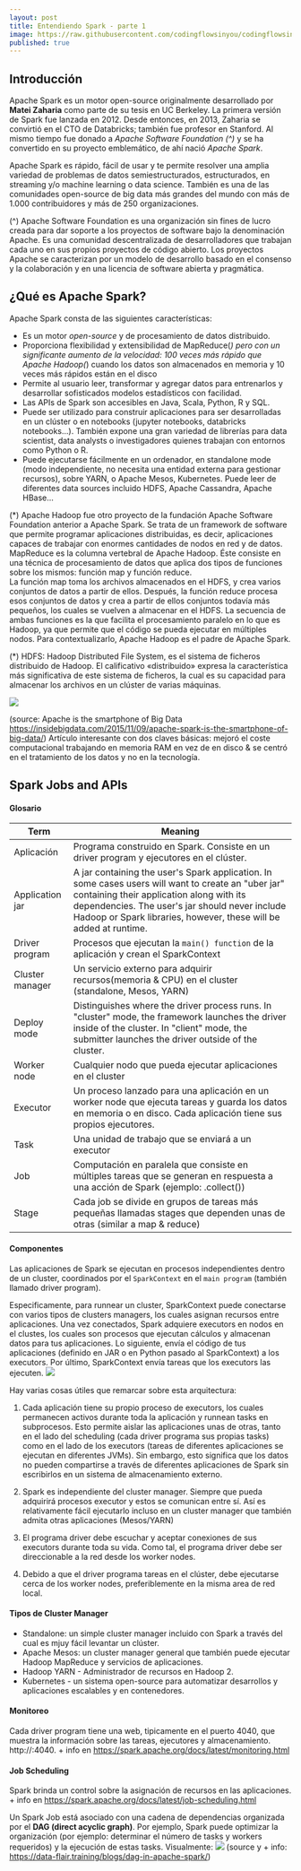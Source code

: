 ```yaml
---
layout: post
title: Entendiendo Spark - parte 1
image: https://raw.githubusercontent.com/codingflowsinyou/codingflowsinyou.github.io/master/assets/img/posts/2021-08-07-Entendiendo-Spark-parte-1/ecosistema_spark.PNG
published: true
---
```


## Introducción

Apache Spark es un motor open-source originalmente desarrollado por **Matei Zaharia** como parte de su tesis en UC Berkeley. La primera versión de Spark fue lanzada en 2012. Desde entonces, en 2013, Zaharia se convirtió en el CTO de Databricks; también fue profesor en Stanford. Al mismo tiempo fue donado a *Apache Software Foundation (^)* y se ha convertido en su proyecto emblemático, de ahí nació *Apache Spark*.

Apache Spark es rápido, fácil de usar y te permite resolver una amplia variedad de problemas de datos semiestructurados, estructurados, en streaming y/o machine learning o data science. También es una de las comunidades open-source de big data más grandes del mundo con más de 1.000 contribuidores y más de 250 organizaciones.

(^) Apache Software Foundation es una organización sin fines de lucro creada para dar soporte a los proyectos de software bajo la denominación Apache. Es una comunidad descentralizada de desarrolladores que trabajan cada uno en sus propios proyectos de código abierto. Los proyectos Apache se caracterizan por un modelo de desarrollo basado en el consenso y la colaboración y en una licencia de software abierta y pragmática.


## ¿Qué es Apache Spark?
Apache Spark consta de las siguientes características:
* Es un motor *open-source* y de procesamiento de datos distribuido.
* Proporciona flexibilidad y extensibilidad de MapReduce(*) pero con un significante aumento de la velocidad: 100 veces más rápido que Apache Hadoop(*) cuando los datos son almacenados en memoria y 10 veces más rápidos están en el disco
* Permite al usuario leer, transformar y agregar datos para entrenarlos y desarrollar sofisticados modelos estadísticos con facilidad. 
* Las APIs de Spark son accesibles en Java, Scala, Python, R y SQL.
* Puede ser utilizado para construir aplicaciones para ser desarrolladas en un clúster o en notebooks (jupyter notebooks, databricks notebooks...). También expone una gran variedad de librerías para data scientist, data analysts o investigadores quienes trabajan con entornos como Python o R.
* Puede ejecutarse fácilmente en un ordenador, en standalone mode (modo independiente, no necesita una entidad externa para gestionar recursos), sobre YARN, o Apache Mesos, Kubernetes. Puede leer de diferentes data sources incluido HDFS, Apache Cassandra, Apache HBase... 

(*) Apache Hadoop fue otro proyecto de la fundación Apache Software Foundation anterior a Apache Spark. Se trata de un framework de software que permite programar aplicaciones distribuidas, es decir, aplicaciones capaces de trabajar con enormes cantidades de nodos en red y de datos. MapReduce es la columna vertebral de Apache Hadoop. Éste consiste en una técnica de procesamiento de datos que aplica dos tipos de funciones sobre los mismos: función map y función reduce.  
La función map toma los archivos almacenados en el HDFS, y crea varios conjuntos de datos a partir de ellos. Después, la función reduce procesa esos conjuntos de datos y crea a partir de ellos conjuntos todavía más pequeños, los cuales se vuelven a almacenar en el HDFS. La secuencia de ambas funciones es la que facilita el procesamiento paralelo en lo que es Hadoop, ya que permite que el código se pueda ejecutar en múltiples nodos. Para contextualizarlo, Apache Hadoop es el padre de Apache Spark.

(*) HDFS: Hadoop Distributed File System, es el sistema de ficheros distribuido de Hadoop. El calificativo «distribuido» expresa la característica más significativa de este sistema de ficheros, la cual es su capacidad para almacenar los archivos en un clúster de varias máquinas.

<img src="https://raw.githubusercontent.com/codingflowsinyou/codingflowsinyou.github.io/master/assets/img/posts/2021-08-07-Entendiendo-Spark-parte-1/ecosistema_spark.PNG">

(source: Apache is the smartphone of Big Data https://insidebigdata.com/2015/11/09/apache-spark-is-the-smartphone-of-big-data/) 
Artículo interesante con dos claves básicas: mejoró el coste computacional trabajando en memoria RAM en vez de en disco & se centró en el tratamiento de los datos y no en la tecnología.

## Spark Jobs and APIs

#### Glosario
| Term            | Meaning |  
|-----------------|----------|
| Aplicación     | Programa construido en Spark. Consiste en un driver program y ejecutores en el clúster.|
| Application jar | A jar containing the user's Spark application. In some cases users will want to create an "uber jar" containing their application along with its dependencies. The user's jar should never include Hadoop or Spark libraries, however, these will be added at runtime.|
| Driver program  | Procesos que ejecutan la `main() function` de la aplicación y crean el SparkContext|
| Cluster manager | Un servicio externo para adquirir recursos(memoria & CPU) en el cluster (standalone, Mesos, YARN) |
| Deploy mode     | Distinguishes where the driver process runs. In "cluster" mode, the framework launches the driver inside of the cluster. In "client" mode, the submitter launches the driver outside of the cluster.|
| Worker node     | Cualquier nodo que pueda ejecutar aplicaciones en el cluster |
| Executor        | Un proceso lanzado para una aplicación en un worker node que ejecuta tareas y guarda los datos en memoria o en disco. Cada aplicación tiene sus propios ejecutores.|
| Task            | Una unidad de trabajo que se enviará a un executor |
| Job             | Computación en paralela que consiste en múltiples tareas que se generan en respuesta a una acción de Spark (ejemplo: .collect())|
| Stage           | Cada job se divide en grupos de tareas más pequeñas llamadas stages que dependen unas de otras (similar a map & reduce)|

#### Componentes
Las aplicaciones de Spark se ejecutan en procesos independientes dentro de un cluster, coordinados por el `SparkContext` en el `main program` (también llamado driver program).

Especificamente, para runnear un cluster, SparkContext puede conectarse con varios tipos de clusters managers, los cuales asignan recursos entre aplicaciones. Una vez conectados, Spark adquiere executors en nodos en el clustes, los cuales son procesos que ejecutan cálculos y almacenan datos para tus aplicaciones. Lo siguiente, envía el código de tus aplicaciones (definido en JAR o en Python pasado al SparkContext) a los executors. Por último, SparkContext envía tareas que los executors las ejecuten.
<img src="https://raw.githubusercontent.com/codingflowsinyou/codingflowsinyou.github.io/master/assets/img/posts/2021-08-07-Entendiendo-Spark-parte-1/cluster_spark.png">

Hay varias cosas útiles que remarcar sobre esta arquitectura:
1. Cada aplicación tiene su propio proceso de executors, los cuales permanecen activos durante toda la aplicación y runnean tasks en subprocesos. Esto permite aislar las aplicaciones unas de otras, tanto en el lado del scheduling (cada driver programa sus propias tasks) como en el lado de los executors (tareas de diferentes aplicaciones se ejecutan en diferentes JVMs). Sin embargo, esto significa que los datos no pueden compartirse a través de diferentes aplicaciones de Spark sin escribirlos en un sistema de almacenamiento externo.

2. Spark es independiente del cluster manager. Siempre que pueda adquirirá procesos executor y estos se comunican entre sí. Así es relativamente fácil ejecutarlo incluso en un cluster manager que también admita otras aplicaciones (Mesos/YARN)

3. El programa driver debe escuchar y aceptar conexiones de sus executors durante toda su vida. Como tal, el programa driver debe ser direccionable a la red desde los worker nodes.

4. Debido a que el driver programa tareas en el clúster, debe ejecutarse cerca de los worker nodes, preferiblemente en la misma area de red local.

#### Tipos de Cluster Manager
* Standalone: un simple cluster manager incluido con Spark a través del cual es mjuy fácil levantar un clúster.
* Apache Mesos: un cluster manager general que también puede ejecutar Hadoop MapReduce y servicios de aplicaciones.
* Hadoop YARN -  Administrador de recursos en Hadoop 2.
* Kubernetes - un sistema open-source para automatizar desarrollos y aplicaciones escalables y en contenedores.

#### Monitoreo
Cada driver program tiene una web, tipicamente en el puerto 4040, que muestra la información sobre las tareas, ejecutores y almacenamiento. http://<driver-node>:4040. + info en https://spark.apache.org/docs/latest/monitoring.html


#### Job Scheduling
Spark brinda un control sobre la asignación de recursos en las aplicaciones. + info en https://spark.apache.org/docs/latest/job-scheduling.html

Un Spark Job está asociado con una cadena de dependencias organizada por el **DAG (direct acyclic graph)**. Por ejemplo, Spark puede optimizar la organización (por ejemplo: determinar el número de tasks y workers requeridos) y la ejecución de estas tasks. Visualmente:
<img src="https://raw.githubusercontent.com/codingflowsinyou/codingflowsinyou.github.io/master/assets/img/posts/2021-08-07-Entendiendo-Spark-parte-1/DAG2.png">
(source y + info: https://data-flair.training/blogs/dag-in-apache-spark/)

